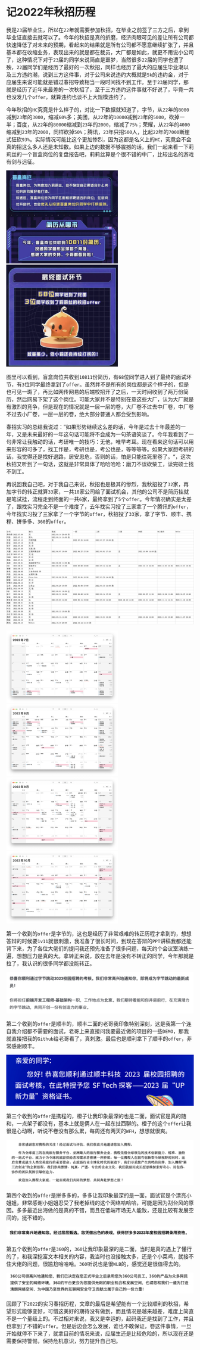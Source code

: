 # 记2022年秋招历程
我是`23`届毕业生，所以在`22`年就需要参加秋招，在毕业之前签了三方之后，拿到毕业证直接去就可以了。今年的秋招是真的折磨，经济肉眼可见的差让所有公司都快速降低了对未来的预期，看起来的结果就是所有公司都不愿意继续扩张了，并且基本都在收缩业务，表现出来的就是都在裁员，大厂都是如此，就更不用说小公司了，这种情况下对于`23`届的同学来说简直是噩梦，当然很多`22`届的同学也遭了殃，`22`届同学们是经历了最好的一次秋招，同样也经历了最大的应届生毕业潮以及三方违约潮，说到三方这件事，对于公司来说违约大概就是`5k`的违约金，对于应届生来说可能就是错过春招导致相当一段时间找不到工作。至于`23`届同学，那就是经历了近年来最差的一次秋招了，至于三方违约这件事就不好说了，毕竟一共也没发几个`offer`，就算违约也谈不上大规模违约了。

今年秋招的`HC`究竟是什么样子的，对比一下数据就知道了，字节，从`22`年的`8000`减到`23`年的`3000`，缩减`60%`多；美团，从`22`年的`10000`减到`23`年的`5000`，砍掉一半；百度，从`22`年的`80000`缩减到`23`年的`2000`，缩减了`75%`；荣耀，从`22`年的`4000`缩减到`23`年的`2000`，同样砍掉`50%`；腾讯，`23`年只招`500`人，比起`22`年的`7000`断崖式狂砍`93%`。实际情况可能比这个更加惨烈，因为这都是名义上的`HC`，究竟会不会真的招这么多人还是未知数。如果上边的数据不够震撼的话，我们一起来看一下莉莉丝的一个盲盒岗位的复盘报告吧，莉莉丝算是个很不错的中厂，比较出名的游戏有剑与远征。

<img src="screenshots/2023-01-14-20-31-54.png" width="300px" >

<img src="screenshots/2023-01-14-20-32-30.png" width="300px">

图里可以看到，盲盒岗位共收到`10811`份简历，有`68`位同学进入到了最终的面试环节，有`3`位同学最终拿到了`offer`。虽然并不是所有的岗位都是这个样子的，但是也可见一斑了，再比如网传网易的后端校招开了之后，一天时间收到了两万份简历，然后网易下架了这个岗位。可能大家并不是特别在意这些大厂，认为大厂就是有激烈的竞争，但是现在的情况就是一层一层的卷，大厂卷不过去中厂卷，中厂卷不过去小厂卷，一层一层的卷，绝大部分普通人都会受到影响。

春招实习的总结我说过：”如果形势继续这么差的话，今年是过去十年最差的一年，又是未来最好的一年这句话可能将不会成为一句茶语笑谈了。今年我看到了一句非常让我触动的话，考研唯一的技巧：无他，唯早考耳。现在看来这句话可以用来形容的可多了，找工作是，考研也是，考公也是，等等等等。如果大家想考研的话，我觉得还是找好退路，居安思危，否则的话，怕是只能往死里卷了。“，这次秋招又听到了一句话，这就是非常具体了哈哈哈哈：磨刀不误砍柴工，读完硕士找不到工。

再说回我自己吧，对于我自己来说，秋招也是极其的惨烈，我秋招投了`32`家，再加字节的转正就算`33`家，一共`10`家公司给了面试机会，其他的公司不是简历挂就是笔试挂，流程走到终面的一共`6`家，最终拿到了`5`个`offer`。今年情况确实是太差了，跟找实习完全不是一个难度了，去年找实习投了三家拿了一个腾讯的`offer`，今年找实习投了三家拿了一个字节的`offer`，秋招投了`33`家，拿了字节、顺丰、携程、拼多多、`360`的`offer`。

![](screenshots/2023-01-14-20-46-49.png)

<img src="screenshots/2023-01-14-20-51-29.png" width="300px">

<img src="screenshots/2023-01-14-20-52-08.png" width="300px">

<img src="screenshots/2023-01-14-20-52-47.png" width="300px">

<img src="screenshots/2023-01-14-20-53-18.png" width="300px">

第一个收到的`offer`是字节的，这也是经历了非常艰难的转正历程才拿到的，想想答辩的时候要`1v11`就很刺激，我准备了很长时间，到现在答辩的`PPT`讲稿我都还能背下来，为了各位大佬们的提问我还预先准备了很多问题，每天约个会议室演练一遍，想想压力是真的大。拿转正来说，放在去年是没有不转正的同学，今年那就是拉了，我认识的很多同学都没能转正。

![](screenshots/2023-01-14-21-04-21.png)

第二个收到的`offer`是顺丰的，顺丰二面的老哥我印象特别深刻，这是我第一个连自我介绍都不需要的面试，老哥上来直接问我要最近做的项目的一些`DEMO`，那我就直接把我的`Github`给老哥看了，真刺激。最后也是顺利拿下了顺丰的`offer`，非常感谢顺丰。

![](screenshots/2023-01-14-21-06-56.png)

第三个收到的`offer`是携程的，橙子让我印象最深的也是二面，面试官是真的随和，一点架子都没有，基本上就是俩人在一起东扯西聊的。橙子的这个`offer`让我很是心动啊，听说不卷没有那么累，每周还有两天的`WFH`，想想就很爽。

![](screenshots/2023-01-14-21-10-48.png)

第四个收到的`offer`是拼多多的，多多让我印象最深的是一面，面试官是个漂亮小姐姐，非常感谢小姐姐忍受了我老掉线的这个网络哈哈哈，可能是因为刮台风的原因。多多最近出海做的是真的不错，而且在低端市场无人能敌，还是比较有发展空间的，挺不错的。

![](screenshots/2023-01-14-21-14-22.png)

第五个收到的`offer`是`360`的，`360`让我印象最深的是二面，当时是真的遇上了懂行的了，和我深挖富文本相关的内容，我当时也没接触太多，还是个小菜鸡，就接不住大佬的问题，很尴尬哈哈哈。`360`听说也是很`WLB`的，感觉还是很值得去的。

![](screenshots/2023-01-14-21-17-13.png)

回顾了下`2022`的实习春招历程，文章的最后是希望能有一个比较顺利的秋招，希望形式能够变好，可惜这美好的期待没有做到，而且情况是越来越差，难度上简直不是一个量级上的。不过相对来说，我又是幸运的，起码我还是找到了工作，并且也拿到了不错的`offer`。但是后边会怎么发展，谁也不敢保证，卷这件事情，一旦开始就停不下来了，就拿目前的情况来说，应届生还是比较危险的，所以现在还是需要保持警惕，保持危机意识，努力提升自己吧。
